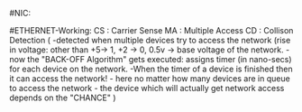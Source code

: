 #NIC:
	
   
#ETHERNET-Working:
	CS : Carrier Sense
	MA : Multiple Access
	CD : Collison Detection (
		-detected when multiple devices try to access the network (rise in voltage: other than +5-> 1, +2 -> 0, 0.5v -> base voltage 		 of the network.
		-now the "BACK-OFF Algorithm" gets executed: assigns timer (in nano-secs) for each device on the network.
		-When the timer of a device is finished then it can access the network!
			- here no matter how many devices are in queue to access the network
			- the device which will actually get network access depends on the "CHANCE"
		)

